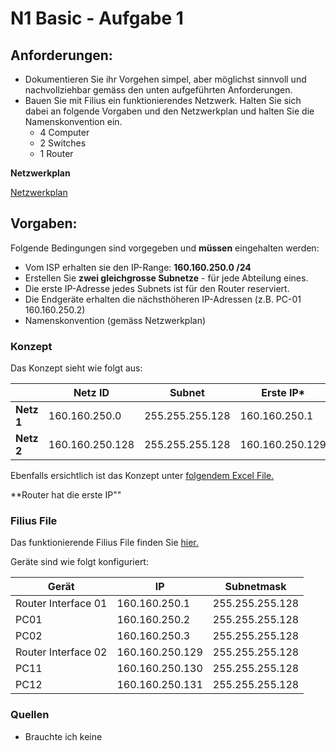 # N1 Basic - Aufgabe 1
 
## Anforderungen:
- Dokumentieren Sie ihr Vorgehen simpel, aber möglichst sinnvoll und nachvollziehbar gemäss den unten aufgeführten Anforderungen.
- Bauen Sie mit Filius ein funktionierendes Netzwerk. Halten Sie sich dabei an folgende Vorgaben und den Netzwerkplan und halten Sie die Namenskonvention ein.
    - 4 Computer
    - 2 Switches
    - 1 Router
 
**Netzwerkplan**
 
[Netzwerkplan](https://github.com/erionreci-5/M129/blob/main/Bilder/P1_1_Filius_800.jpg)
 
## Vorgaben:
 
 
Folgende Bedingungen sind vorgegeben und **müssen** eingehalten werden:
 
- Vom ISP erhalten sie den IP-Range: **160.160.250.0 /24**
- Erstellen Sie **zwei gleichgrosse Subnetze** - für jede Abteilung eines.
- Die erste IP-Adresse jedes Subnets ist für den Router reserviert.
- Die Endgeräte erhalten die nächsthöheren IP-Adressen (z.B. PC-01 160.160.250.2)
- Namenskonvention (gemäss Netzwerkplan)
 
### Konzept
 
Das Konzept sieht wie folgt aus:
 
|            | Netz ID         | Subnet          | Erste IP*       | Letzte IP       | Broadcast       |
|------------|-----------------|-----------------|-----------------|-----------------|-----------------  |
| **Netz 1** | 160.160.250.0   | 255.255.255.128 | 160.160.250.1   | 160.160.250.126 | 160.160.250.127 |
| **Netz 2** | 160.160.250.128 | 255.255.255.128 | 160.160.250.129 | 160.160.250.254 | 160.160.250.255 |
 
Ebenfalls ersichtlich ist das Konzept unter [folgendem Excel File.](https://github.com/erionreci-5/M129/blob/main/Bilder/P1_1_Netzwerk-Einteilung.xlsx)
 
**Router hat die erste IP""
 
### Filius File
 
Das funktionierende Filius File finden Sie [hier.](https://github.com/erionreci-5/M129/blob/main/Bilder/P1_1_Vorlage.fls)


Geräte sind wie folgt konfiguriert:
 
| Gerät               | IP              | Subnetmask      |
|---------------------|-----------------|-----------------|
| Router Interface 01 | 160.160.250.1   | 255.255.255.128 |
| PC01                | 160.160.250.2   | 255.255.255.128 |
| PC02                | 160.160.250.3   | 255.255.255.128 |
| Router Interface 02 | 160.160.250.129 | 255.255.255.128 |
| PC11                | 160.160.250.130 | 255.255.255.128 |
| PC12                | 160.160.250.131 | 255.255.255.128 |

### Quellen
- Brauchte ich keine


